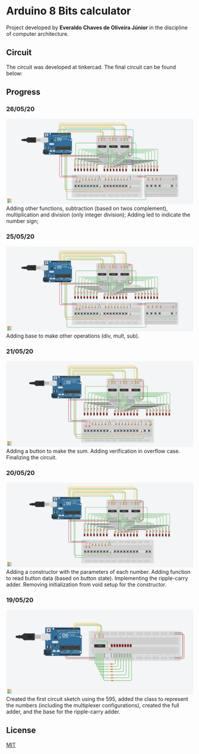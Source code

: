 # Arduino 8 Bits calculator

Project developed by **Everaldo Chaves de Oliveira Júnior** in the discipline of computer architecture.

## Circuit
The circuit was developed at tinkercad. The final circuit can be found below:

## Progress
### 26/05/20
![Circuit5](https://raw.githubusercontent.com/everaldojunior98/Arduino8BitCalculator/master/Circuits/26-05.png)
Adding other functions, subtraction (based on twos complement), multiplication and division (only integer division);
Adding led to indicate the number sign;
### 25/05/20
![Circuit4](https://raw.githubusercontent.com/everaldojunior98/Arduino8BitCalculator/master/Circuits/25-05.png)
Adding base to make other operations (div, mult, sub).
### 21/05/20
![Circuit3](https://raw.githubusercontent.com/everaldojunior98/Arduino8BitCalculator/master/Circuits/21-05.png)
Adding a button to make the sum. Adding verification in overflow case. Finalizing the circuit.
### 20/05/20
![Circuit2](https://raw.githubusercontent.com/everaldojunior98/Arduino8BitCalculator/master/Circuits/20-05.png)
Adding a constructor with the parameters of each number. Adding function to read button data (based on button state). Implementing the ripple-carry adder. Removing initialization from void setup for the constructor.
### 19/05/20
![Circuit1](https://raw.githubusercontent.com/everaldojunior98/Arduino8BitCalculator/master/Circuits/19-05.png)
Created the first circuit sketch using the 595, added the class to represent the numbers (including the multiplexer configurations), created the full adder, and the base for the ripple-carry adder.

## License
[MIT](https://choosealicense.com/licenses/mit/)
